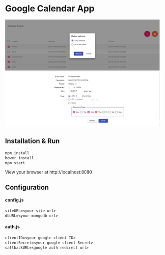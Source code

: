# Google Calendar App

<img width="800" src="delete.png" border="0" />


<img width="800" src="new.png" border="0" />



## Installation & Run
```
npm install
bower install
npm start
```

View your browser at http://localhost:8080

## Configuration

#### config.js
```
siteURL=<your site url>
dbURL=<your mongodb url>
```

#### auth.js
```
clientID=<your google client ID>
clientSecret=<your google client Secret>
callbackURL=<google auth redirect url>
```

